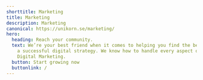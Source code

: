 ```yaml
---
shorttitle: Marketing
title: Marketing
description: Marketing
canonical: https://unikorn.se/marketing/
hero:
  heading: Reach your community.
  text: We’re your best friend when it comes to helping you find the best path to
    a successful digital strategy. We know how to handle every aspect of your
    Digital Marketing.
  button: Start growing now
  buttonlink: /
---
```

